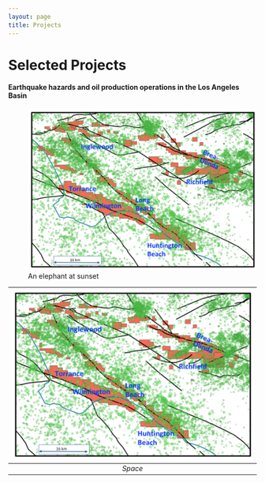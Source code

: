 ```yaml
---
layout: page
title: Projects
---
```

# Selected Projects

#### Earthquake hazards and oil production operations in the Los Angeles Basin

<figure>
<img src="/assets/images/Wilmington/Wilmington.png" alt="LA seismicity and oil fields" style=" max-width:464px; max-height:464px; width:auto; height:auto;"/>
<figcaption align = "left">An elephant at sunset</figcaption>
</figure>

| ![My Image](/assets/images/Wilmington/Wilmington.png) |
|:--:|
| *Space* |
